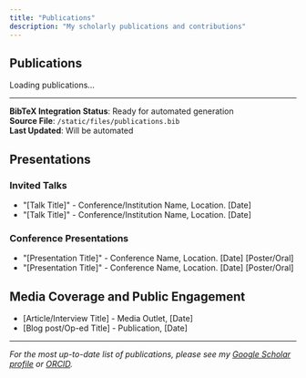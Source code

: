 ```yaml
---
title: "Publications"
description: "My scholarly publications and contributions"
---
```


## Publications

<!-- This content will be automatically generated from your BibTeX file -->
<!-- Run the build script to update publications from static/files/publications.bib -->

<div id="bibtex-publications">
Loading publications...
</div>

---

**BibTeX Integration Status**: Ready for automated generation  
**Source File**: `/static/files/publications.bib`  
**Last Updated**: Will be automated

## Presentations

### Invited Talks

- "[Talk Title]" - Conference/Institution Name, Location. [Date]
- "[Talk Title]" - Conference/Institution Name, Location. [Date]

### Conference Presentations

- "[Presentation Title]" - Conference Name, Location. [Date] [Poster/Oral]
- "[Presentation Title]" - Conference Name, Location. [Date] [Poster/Oral]

## Media Coverage and Public Engagement

- [Article/Interview Title] - Media Outlet, [Date]
- [Blog post/Op-ed Title] - Publication, [Date]

---

*For the most up-to-date list of publications, please see my [Google Scholar profile](https://scholar.google.com/citations?user=YOURPROFILE) or [ORCID](https://orcid.org/YOUR-ORCID-ID).*